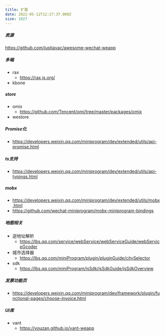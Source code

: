```yaml
---
title: 扩展
date: 2022-05-12T12:27:37.000Z
size: 1027
---
```

##### 资源

https://github.com/justjavac/awesome-wechat-weapp

##### 多端

- rax
  - https://rax.js.org/
- kbone

##### store

- omix
  - https://github.com/Tencent/omi/tree/master/packages/omix
- westore

##### Promise化

- https://developers.weixin.qq.com/miniprogram/dev/extended/utils/api-promise.html

##### ts支持

- https://developers.weixin.qq.com/miniprogram/dev/extended/utils/api-typings.html

##### mobx

- https://developers.weixin.qq.com/miniprogram/dev/extended/utils/mobx.html
- https://github.com/wechat-miniprogram/mobx-miniprogram-bindings

##### 地图相关

- 逆地址解析
  - https://lbs.qq.com/service/webService/webServiceGuide/webServiceGcoder
- 城市选择器
  - https://lbs.qq.com/miniProgram/plugin/pluginGuide/citySelector
- sdk
  - https://lbs.qq.com/miniProgram/jsSdk/jsSdkGuide/jsSdkOverview

##### 发票功能页

- https://developers.weixin.qq.com/miniprogram/dev/framework/plugin/functional-pages/choose-invoice.html

##### UI库

- vant
  - https://youzan.github.io/vant-weapp
